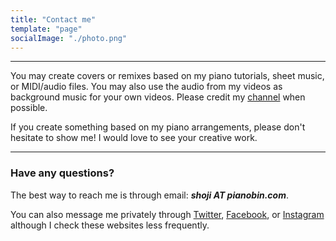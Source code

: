 ```yaml
---
title: "Contact me"
template: "page"
socialImage: "./photo.png"
---
```


---

You may create covers or remixes based on my piano tutorials, sheet music, or MIDI/audio files. You may also use the audio from my videos as background music for your own videos. Please credit my [channel](https://www.youtube.com/pianobin) when possible.

If you create something based on my piano arrangements, please don't hesitate to show me! I would love to see your creative work.

---

### Have any questions?

The best way to reach me is through email: _**shoji AT pianobin.com**_.

You can also message me privately through [Twitter](https://www.twitter.com/pianobinmusic), [Facebook](https://www.facebook.com/pianobinmusic), or [Instagram](https://www.instagram.com/pianobinmusic) although I check these websites less frequently.
